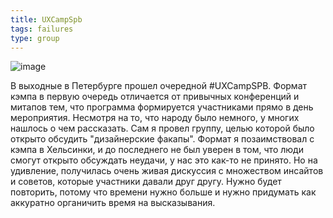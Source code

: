 ```yaml
---
title: UXCampSpb
tags: failures
type: group
---
```


![image](https://scontent.fhel3-1.fna.fbcdn.net/v/t1.0-9/36224517_1719153278133417_8615572016294002688_o.jpg?_nc_cat=100&_nc_ht=scontent.fhel3-1.fna&oh=a870ecfbd2212157ebab69b64a217ad2&oe=5CD4FC95)

<!--more-->

В выходные в Петербурге прошел очередной #UXCampSPB. Формат кэмпа в первую очередь отличается от привычных конференций и митапов тем, что программа формируется участниками прямо в день мероприятия. Несмотря на то, что народу было немного, у многих нашлось о чем рассказать. Сам я провел группу, целью которой было открыто обсудить "дизайнерские факапы". Формат я позаимствовал с кэмпа в Хельсинки, и до последнего не был уверен в том, что люди смогут открыто обсуждать неудачи, у нас это как-то не принято. Но на удивление, получилась очень живая дискуссия с множеством инсайтов и советов, которые участники давали друг другу. Нужно будет повторить, потому что времени нужно больше и нужно придумать как аккуратно органичить время на высказывания.
